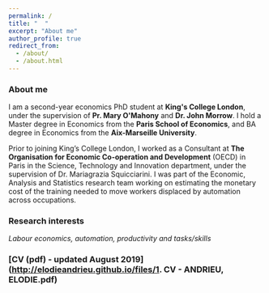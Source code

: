```yaml
---
permalink: /
title: "  "
excerpt: "About me"
author_profile: true
redirect_from: 
  - /about/
  - /about.html
---
```

### About me

I am a second-year economics PhD student at **King's College London**, under the supervision of **Pr. Mary O'Mahony** and **Dr. John Morrow**.
I hold a Master degree in Economics from the **Paris School of Economics**, and BA degree in Economics from the **Aix-Marseille University**. 

Prior to joining King’s College London, I worked as a Consultant at **The Organisation for Economic Co-operation and Development** (OECD) in Paris in the Science, Technology and Innovation department, under the supervision of Dr. Mariagrazia Squicciarini.
I was part of the Economic, Analysis and Statistics research team working on estimating the monetary cost of the training needed to move workers displaced by automation across occupations.


### Research interests

*Labour economics, automation, productivity and tasks/skills*

### [CV (pdf) - updated August 2019](http://elodieandrieu.github.io/files/1. CV - ANDRIEU, ELODIE.pdf)
